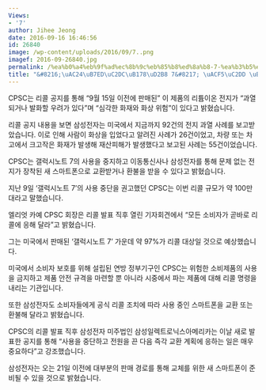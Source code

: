 ```yaml
---
Views:
- '7'
author: Jihee Jeong
date: 2016-09-16 16:46:56
id: 26840
image: /wp-content/uploads/2016/09/7..png
imagef: 2016-09-26840.jpg
permalink: /%ea%b0%a4%eb%9f%ad%ec%8b%9c%eb%85%b8%ed%8a%b8-7-%ea%b3%b5%ec%8b%9d-%eb%a6%ac%ec%bd%9c/
title: "&#8216;\uAC24\uB7ED\uC2DC\uB178\uD2B8 7&#8217; \uACF5\uC2DD \uB9AC\uCF5C"
---
```


CPSC는 리콜 공지를 통해 &#8220;9월 15일 이전에 판매된&#8221; 이 제품의 리튬이온 전지가 &#8220;과열되거나 발화할 우려가 있다&#8221;며 &#8220;심각한 화재와 화상 위험&#8221;이 있다고 밝혔습니다.

리콜 공지 내용을 보면 삼성전자는 미국에서 지금까지 92건의 전지 과열 사례를 보고받았습니다. 이로 인해 사람이 화상을 입었다고 알려진 사례가 26건이었고, 차량 또는 차고에서 크고작은 화재가 발생해 재산피해가 발생했다고 보고된 사례는 55건이었습니다.

CPSC는 갤럭시노트 7의 사용을 중지하고 이동통신사나 삼성전자를 통해 문제 없는 전지가 장착된 새 스마트폰으로 교환받거나 환불을 받을 수 있다고 밝혔습니다.

지난 9일 &#8216;갤럭시노트 7&#8217;의 사용 중단을 권고했던 CPSC는 이번 리콜 규모가 약 100만대라고 말했습니다.

엘리엇 카예 CPSC 회장은 리콜 발표 직후 열린 기자회견에서 &#8220;모든 소비자가 곧바로 리콜에 응해 달라&#8221;고 밝혔습니다.

그는 미국에서 판매된 &#8216;갤럭시노트 7&#8217; 가운데 약 97%가 리콜 대상일 것으로 예상했습니다.

미국에서 소비자 보호를 위해 설립된 연방 정부기구인 CPSC는 위험한 소비제품의 사용을 금지하고 제품 안전 규격을 마련할 뿐 아니라 시중에서 파는 제품에 대해 리콜 명령을 내리는 기관입니다.

또한 삼성전자도 소비자들에게 공식 리콜 조치에 따라 사용 중인 스마트폰을 교환 또는 환불해 달라고 밝혔습니다.

CPSC의 리콜 발표 직후 삼성전자 미주법인 삼성일렉트로닉스아메리카는 이날 새로 발표한 공지를 통해 &#8220;사용을 중단하고 전원을 끈 다음 즉각 교환 계획에 응하는 일은 매우 중요하다&#8221;고 강조했습니다.

삼성전자는 오는 21일 이전에 대부분의 판매 경로를 통해 교체를 위한 새 스마트폰이 준비될 수 있을 것으로 밝혔습니다.